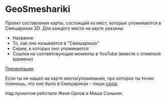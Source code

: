 # GeoSmeshariki

Проект составления карты, состоящей из мест, которые упоминаются в Смешариках 2D. Для каждого места на карте указаны:

- Название
- То, как оно называется в "Смешариках"
- Серии, в которых оно упоминается
- Ссылки на соответсвующие моменты в YouTube (вместе с отметкой времени)

[Презентация](https://docs.google.com/presentation/d/165hWZFdqW4asXFklzB0RRcfL8ALzXZUlTk5c0Qy24Ck/edit?usp=sharing).

Если ты не нашел на карте места/упоминания, про которое ты точно помнишь, что оно было в Смешариках – пиши [сюда](https://forms.gle/etvMGztnxDfYqLh86).

Над проектом работали Женя Орлов и Миша Сонькин.
